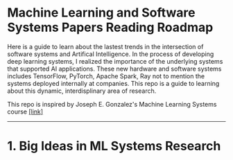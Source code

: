 # Machine Learning and Software Systems Papers Reading Roadmap

Here is a guide to learn about the lastest trends in the intersection of software systems and Artifical Intelligence.
In the process of developing deep learning systems, I realized the importance of the underlying systems that supported AI applications.
These new hardware and software systems includes TensorFlow, PyTorch, Apache Spark, Ray not to mention the systems deployed internally at companies.
This repo is a guide to learning about this dynamic, interdisplinary area of research.

This repo is inspired by Joseph E. Gonzalez's Machine Learning Systems course [[link]](https://ucbrise.github.io/cs294-ai-sys-fa19/)

-----------------------------------------------------

# 1. Big Ideas in ML Systems Research
